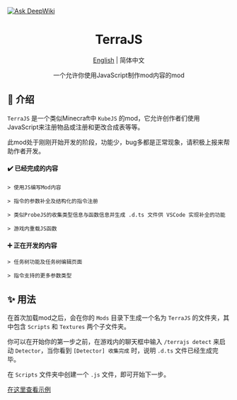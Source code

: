 [![Ask DeepWiki](https://deepwiki.com/badge.svg)](https://deepwiki.com/DD-Mantodea/TerraJS)

<h1 align="center">TerraJS</h1>

<div align="center">

[English](README-en.md) | 简体中文

一个允许你使用JavaScript制作mod内容的mod

</div>

## 📖 介绍
`TerraJS` 是一个类似Minecraft中 `KubeJS` 的mod，它允许创作者们使用JavaScript来注册物品或注册和更改合成表等等。

此mod处于刚刚开始开发的阶段，功能少，bug多都是正常现象，请积极上报来帮助作者开发。

#### ✔️ 已经完成的内容

`> 使用JS编写Mod内容`

`> 指令的参数补全及结构化的指令注册`

`> 类似ProbeJS的收集类型信息与函数信息并生成 .d.ts 文件供 VSCode 实现补全的功能`

`> 游戏内重载JS函数`

#### ➕ 正在开发的内容

`> 任务树功能及任务树编辑页面`

`> 指令支持的更多参数类型`

## ✨ 用法

在首次加载mod之后，会在你的 `Mods` 目录下生成一个名为 `TerraJS` 的文件夹，其中包含 `Scripts` 和 `Textures` 两个子文件夹。

你可以在开始你的第一步之前，在游戏内的聊天框中输入 `/terrajs detect` 来启动 `Detector`，当你看到 `[Detector] 收集完成` 时，说明 `.d.ts` 文件已经生成完毕。

在 `Scripts` 文件夹中创建一个 `.js` 文件，即可开始下一步。

[在这里查看示例](Examples.md)